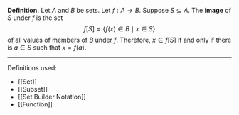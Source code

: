 **Definition.** Let $A$ and $B$ be sets. Let $f:A\to B$. Suppose $S\subseteq A$. The **image** of $S$ under $f$ is the set $$f[S]=\{f(x)\in B\mid x\in S\}$$of all values of members of $B$ under $f$. Therefore, $x\in f[S]$ if and only if there is $a\in S$ such that $x=f(a)$.
***
Definitions used:
- [[Set]]
- [[Subset]]
- [[Set Builder Notation]]
- [[Function]]